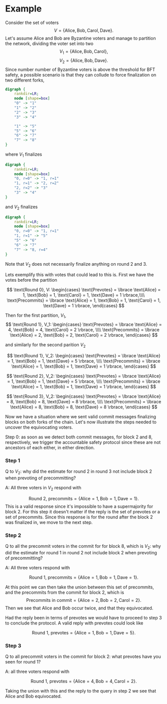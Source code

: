 # Example

Consider the set of voters
$$V =\lbrace\text{Alice}, \text{Bob}, \text{Carol}, \text{Dave}\rbrace.$$
Let's assume Alice and Bob are Byzantine voters and manage to partition the
network, dividing the voter set into two
$$V_1 =\lbrace\text{Alice}, \text{Bob}, \text{Carol} \rbrace,$$
$$V_2 =\lbrace\text{Alice}, \text{Bob}, \text{Dave} \rbrace.$$
Since number number of Byzantine voters is above the threshold for BFT safety,
a possible scenario is that they can collude to force finalization on two
different forks,
```dot process
digraph {
    rankdir=LR;
    node [shape=box]
    "0" -> "1"
    "1" -> "2"
    "2" -> "3"
    "3" -> "4"

    "1" -> "5"
    "5" -> "6"
    "6" -> "7"
    "7" -> "8"
}
```
where $V_1$ finalizes

```dot process
digraph {
    rankdir=LR;
    node [shape=box]
    "0, r=0" -> "1, r=1"
    "1, r=1" -> "2, r=2"
    "2, r=2" -> "3"
    "3" -> "4"
}
```
and $V_2$ finalizes
```dot process
digraph {
    rankdir=LR;
    node [shape=box]
    "0, r=0" -> "1, r=1"
    "1, r=1" -> "5"
    "5" -> "6"
    "6" -> "7"
    "7" -> "8, r=4"
}
```

Note that $V_2$ does not necessarily finalize anything on round 2 and 3.

Lets exemplify this with votes that could lead to this is. First we have the votes before the partition

$$
\text{Round 0}, V:
\begin{cases}
\text{Prevotes} = \lbrace \text{Alice} = 1, \text{Bob} = 1, \text{Carol} = 1, \text{Dave} = 1 \rbrace,\\\\
\text{Precommits} = \lbrace \text{Alice} = 1, \text{Bob} = 1, \text{Carol} = 1, \text{Dave} = 1 \rbrace,
\end{cases}
$$

Then for the first partition, $V_1$,
$$
\text{Round 1}, V_1:
\begin{cases}
\text{Prevotes} = \lbrace \text{Alice} = 4, \text{Bob} = 4, \text{Carol} = 2 \rbrace, \\\\
\text{Precommits} = \lbrace \text{Alice} = 2, \text{Bob} = 2, \text{Carol} = 2 \rbrace,
\end{cases}
$$

and similarly for the second parition $V_2$

$$
\text{Round 1}, V_2:
\begin{cases}
\text{Prevotes} = \lbrace \text{Alice} = 1, \text{Bob} = 1, \text{Dave} = 5 \rbrace, \\\\
\text{Precommits} = \lbrace \text{Alice} = 1, \text{Bob} = 1, \text{Dave} = 1 \rbrace,
\end{cases}
$$

$$
\text{Round 2}, V_2:
\begin{cases}
\text{Prevotes} = \lbrace \text{Alice} = 1, \text{Bob} = 1, \text{Dave} = 5 \rbrace, \\\\
\text{Precommits} = \lbrace \text{Alice} = 1, \text{Bob} = 1, \text{Dave} = 1 \rbrace,
\end{cases}
$$

$$
\text{Round 3}, V_2:
\begin{cases}
\text{Prevotes} = \lbrace \text{Alice} = 8, \text{Bob} = 8, \text{Dave} = 8 \rbrace, \\\\
\text{Precommits} = \lbrace \text{Alice} = 8, \text{Bob} = 8, \text{Dave} = 8 \rbrace,
\end{cases}
$$

Now we have a situation where we sent valid commit messages finalizing blocks on both forks of the chain. Let's now illustrate the steps needed to uncover the equivocating voters.

Step 0: as soon as we detect both commit messages, for block 2 and 8, respectively, we trigger the accountable safety protocol since these are not ancestors of each either, in either direction.

### Step 1

Q to $V_2$: why did the estimate for round 2 in round 3 not include block 2 when prevoting of precommitting?

A: All three voters in $V_2$ respond with

$$
\text{Round 2, precommits} = \lbrace \text{Alice} = 1, \text{Bob} = 1, \text{Dave} = 1 \rbrace.
$$
This is a valid response since it's impossible to have a supermajority for block 2. For this step it doesn't matter if the reply is the set of prevotes or a set of precommits. Since this response is for the round after the block 2 was finalized in, we move to the next step.

### Step 2

Q to all the precommit voters in the commit for for block 8, which is $V_2$: why did the estimate for round 1 in round 2 not include block 2 when prevoting of precommitting?

A: All three voters respond with

$$
\text{Round 1, precommits} = \lbrace \text{Alice} = 1, \text{Bob} = 1, \text{Dave} = 1 \rbrace.
$$

At this point we can then take the union between this set of precommits, and the precommits from the commit for block 2, which is
$$
\text{Precommits in commit} = \lbrace \text{Alice} = 2, \text{Bob} = 2, \text{Carol} = 2 \rbrace.
$$
Then we see that Alice and Bob occur twice, and that they equivocated.

Had the reply been in terms of prevotes we would have to proceed to step 3 to conclude the protocol. A valid reply with prevotes could look like

$$
\text{Round 1, prevotes} = \lbrace \text{Alice} = 1, \text{Bob} = 1, \text{Dave} = 5 \rbrace.
$$

### Step 3

Q to all precommit voters in the commit for block 2: what prevotes have you seen for round 1?

A: all three voters respond with

$$
\text{Round 1, prevotes} = \lbrace \text{Alice} = 4, \text{Bob} = 4, \text{Carol} = 2 \rbrace.
$$

Taking the union with this and the reply to the query in step 2 we see that Alice and Bob equivocated.
